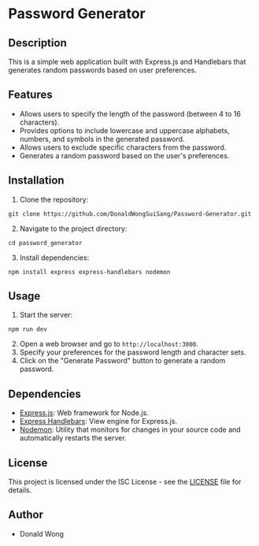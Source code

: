 # Password Generator

## Description
This is a simple web application built with Express.js and Handlebars that generates random passwords based on user preferences.

## Features
- Allows users to specify the length of the password (between 4 to 16 characters).
- Provides options to include lowercase and uppercase alphabets, numbers, and symbols in the generated password.
- Allows users to exclude specific characters from the password.
- Generates a random password based on the user's preferences.

## Installation
1. Clone the repository:
```
git clone https://github.com/DonaldWongSuiSang/Password-Generator.git
```

2. Navigate to the project directory:
```
cd password_generator
```

3. Install dependencies:
```
npm install express express-handlebars nodemon
```

## Usage
1. Start the server:
```
npm run dev
```
2. Open a web browser and go to `http://localhost:3000`.
3. Specify your preferences for the password length and character sets.
4. Click on the "Generate Password" button to generate a random password.

## Dependencies
- [Express.js](https://expressjs.com/): Web framework for Node.js.
- [Express Handlebars](https://www.npmjs.com/package/express-handlebars): View engine for Express.js.
- [Nodemon](https://www.npmjs.com/package/nodemon): Utility that monitors for changes in your source code and automatically restarts the server.

## License
This project is licensed under the ISC License - see the [LICENSE](LICENSE) file for details.

## Author
- Donald Wong
